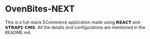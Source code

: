 # OvenBites-NEXT
This is a full-stack ECommerce application made using 𝗥𝗘𝗔𝗖𝗧 and 𝗦𝗧𝗥𝗔𝗣𝗜-𝗖𝗠𝗦. All the details and configurations are mentioned in the README.md
